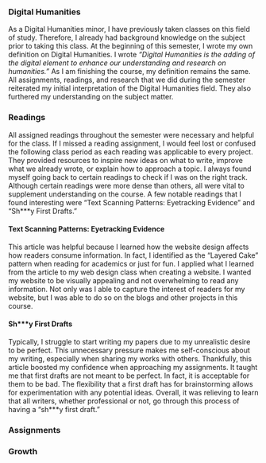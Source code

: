### Digital Humanities

As a Digital Humanities minor, I have previously taken classes on this field of study. Therefore, I already had background knowledge on the subject prior to taking this class. At the beginning of this semester, I wrote my own definition on Digital Humanities. I wrote _“Digital Humanities is the adding of the digital element to enhance our understanding and research on humanities.”_ As I am finishing the course, my definition remains the same. All assignments, readings, and research that we did during the semester reiterated my initial interpretation of the Digital Humanities field. They also furthered my understanding on the subject matter.

### Readings

All assigned readings throughout the semester were necessary and helpful for the class. If I missed a reading assignment, I would feel lost or confused the following class period as each reading was applicable to every project. They provided resources to inspire new ideas on what to write, improve what we already wrote, or explain how to approach a topic. I always found myself going back to certain readings to check if I was on the right track. Although certain readings were more dense than others, all were vital to supplement understanding on the course. A few notable readings that I found interesting were “Text Scanning Patterns: Eyetracking Evidence” and “Sh***y First Drafts.” 

#### Text Scanning Patterns: Eyetracking Evidence

This article was helpful because I learned how the website design affects how readers consume information. In fact, I identified as the “Layered Cake” pattern when reading for academics or just for fun. I applied what I learned from the article to my web design class when creating a website. I wanted my website to be visually appealing and not overwhelming to read any information. Not only was I able to capture the interest of readers for my website, but I was able to do so on the blogs and other projects in this course.

#### Sh***y First Drafts

Typically, I struggle to start writing my papers due to my unrealistic desire to be perfect. This unnecessary pressure makes me self-conscious about my writing, especially when sharing my works with others. Thankfully, this article boosted my confidence when approaching my assignments. It taught me that first drafts are not meant to be perfect. In fact, it is acceptable for them to be bad. The flexibility that a first draft has for brainstorming allows for experimentation with any potential ideas. Overall, it was relieving to learn that all writers, whether professional or not, go through this process of having a “sh***y first draft.” 

### Assignments

### Growth
